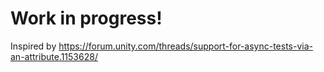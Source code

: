 # Work in progress!

Inspired by https://forum.unity.com/threads/support-for-async-tests-via-an-attribute.1153628/